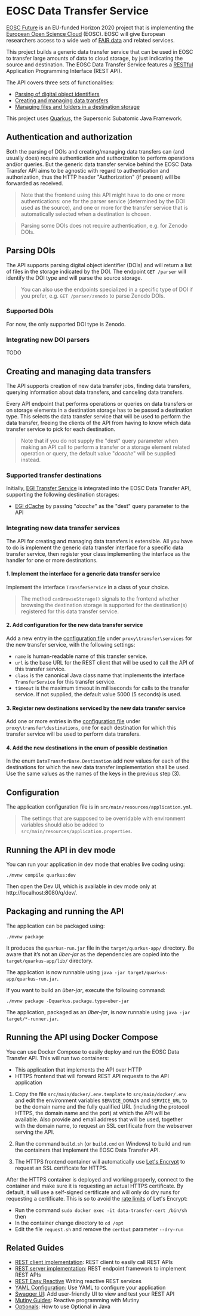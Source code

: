 # EOSC Data Transfer Service

[EOSC Future](https://eoscfuture.eu) is an EU-funded Horizon 2020 project that is implementing
the [European Open Science Cloud](https://eosc-portal.eu) (EOSC). EOSC will give European
researchers access to a wide web of [FAIR data](https://en.wikipedia.org/wiki/FAIR_data)
and related services.

This project builds a generic data transfer service that can be used in EOSC to transfer
large amounts of data to cloud storage, by just indicating the source and destination.
The EOSC Data Transfer Service features a [RESTful](https://restfulapi.net) Application
Programming Interface (REST API). 

The API covers three sets of functionalities:

- [Parsing of digital object identifiers](#parsing-dois)
- [Creating and managing data transfers](#creating-and-managing-data-transfers)
- [Managing files and folders in a destination storage]()

This project uses [Quarkus](https://quarkus.io/), the Supersonic Subatomic Java Framework.


## Authentication and authorization

Both the parsing of DOIs and creating/managing data transfers can (and usually does) require
authentication and authorization to perform operations and/or queries. But the generic
data transfer service behind the EOSC Data Transfer API aims to be agnostic with regard to
authentication and authorization, thus the HTTP header "Authorization" (if present) will be
forwarded as received.

> Note that the frontend using this API might have to do one or more authentications:
> one for the parser service (determined by the DOI used as the source), and
> one or more for the transfer service that is automatically selected when a destination
> is chosen.

> Parsing some DOIs does not require authentication, e.g. for Zenodo DOIs.  


## Parsing DOIs

The API supports parsing digital object identifier (DOIs) and will return a list of files
in the storage indicated by the DOI. The endpoint `GET /parser` will identify the DOI type
and will parse the source storage.

> You can also use the endpoints specialized in a specific type of DOI if you prefer, e.g.
> `GET /parser/zenodo` to parse Zenodo DOIs.

### Supported DOIs

For now, the only supported DOI type is Zenodo.


### Integrating new DOI parsers

TODO


## Creating and managing data transfers

The API supports creation of new data transfer jobs, finding data transfers, querying information
about data transfers, and canceling data transfers.

Every API endpoint that performs operations or queries on data transfers or on storage elements
in a destination storage has to be passed a destination type. This selects the data transfer
service that will be used to perform the data transfer, freeing the clients of the API from
having to know which data transfer service to pick for each destination.

> Note that if you do not supply the "dest" query parameter when making an API call
> to perform a transfer or a storage element related operation or query, the default value
> "_dcache_" will be supplied instead.

### Supported transfer destinations

Initially, [EGI Transfer Service](https://docs.egi.eu/users/datahub/) is integrated into the
EOSC Data Transfer API, supporting the following destination storages:

- [EGI dCache](https://www.dcache.org) by passing "_dcache_" as the "dest" query parameter to the API


### Integrating new data transfer services

The API for creating and managing data transfers is extensible. All you have to do is implement the
generic data transfer interface for a specific data transfer service, then register your class
implementing the interface as the handler for one or more destinations.


#### 1. Implement the interface for a generic data transfer service

Implement the interface `TransferService` in a class of your choice. 

> The method `canBrowseStorage()` signals to the frontend whether browsing the
> destination storage is supported for the destination(s) registered for this data transfer service.


#### 2. Add configuration for the new data transfer service

Add a new entry in the [configuration file](#configuration) under `proxy\transfer\services` for the
new transfer service, with the following settings:

- `name` is human-readable name of this transfer service. 
- `url` is the base URL for the REST client that will be used to call the API of this transfer service. 
- `class` is the canonical Java class name that implements the interface `TransferService` for this transfer service. 
- `timeout` is the maximum timeout in milliseconds for calls to the transfer service.
   If not supplied, the default value 5000 (5 seconds) is used.  
 

#### 3. Register new destinations serviced by the new data transfer service 

Add one or more entries in the [configuration file](#configuration) under `proxy\transfer\destinations`,
one for each destination for which this transfer service will be used to perform data transfers.  


#### 4. Add the new destinations in the enum of possible destination 

In the enum `DataTransferBase.Destination` add new values for each of the destinations for which
the new data transfer implementation shall be used. Use the same values as the names of the keys
in the previous step (3).


## Configuration

The application configuration file is in `src/main/resources/application.yml`.

> The settings that are supposed to be overridable with environment variables should also
> be added to `src/main/resources/application.properties`.


## Running the API in dev mode

You can run your application in dev mode that enables live coding using:
```shell script
./mvnw compile quarkus:dev
```

Then open the Dev UI, which is available in dev mode only at http://localhost:8080/q/dev/.

## Packaging and running the API

The application can be packaged using:
```shell script
./mvnw package
```
It produces the `quarkus-run.jar` file in the `target/quarkus-app/` directory.
Be aware that it’s not an _über-jar_ as the dependencies are copied into the `target/quarkus-app/lib/` directory.

The application is now runnable using `java -jar target/quarkus-app/quarkus-run.jar`.

If you want to build an _über-jar_, execute the following command:
```shell script
./mvnw package -Dquarkus.package.type=uber-jar
```

The application, packaged as an _über-jar_, is now runnable using `java -jar target/*-runner.jar`.

## Running the API using Docker Compose

You can use Docker Compose to easily deploy and run the EOSC Data Transfer API.
This will run two containers:

- This application that implements the API over HTTP
- HTTPS frontend that will forward REST API requests to the API application

1. Copy the file `src/main/docker/.env.template` to `src/main/docker/.env` and edit the
environment variables `SERVICE_DOMAIN` and `SERVICE_URL` to be the domain name and the
fully qualified URL (including the protocol HTTPS, the domain name and the port) at which
the API will be available. Also provide and email address that will be used, together with the domain name, to
request an SSL certificate from the webserver serving the API.

2. Run the command `build.sh` (or `build.cmd` on Windows) to build and run the containers that implement
the EOSC Data Transfer API.  

3. The HTTPS frontend container will automatically use [Let's Encrypt](https://letsencrypt.org)
to request an SSL certificate for HTTPS.

After the HTTPS container is deployed and working properly, connect to the container and
make sure it is requesting an actual HTTPS certificate. By default, it will use a self-signed
certificate and will only do dry runs for requesting a certificate. This is so to avoid the
[rate limits](https://letsencrypt.org/docs/rate-limits/) of Let's Encrypt:
 
- Run the command `sudo docker exec -it data-transfer-cert /bin/sh` then
- In the container change directory to `cd /opt`
- Edit the file `request.sh` and remove the `certbot` parameter `--dry-run` 


## Related Guides

- [REST client implementation](https://quarkus.io/guides/rest-client-reactive): REST client to easily call REST APIs
- [REST server implementation](https://quarkus.io/guides/rest-json): REST endpoint framework to implement REST APIs
- [REST Easy Reactive](https://quarkus.io/guides/resteasy-reactive) Writing reactive REST services
- [YAML Configuration](https://quarkus.io/guides/config#yaml): Use YAML to configure your application
- [Swagger UI](https://quarkus.io/guides/openapi-swaggerui): Add user-friendly UI to view and test your REST API
- [Mutiny Guides](https://smallrye.io/smallrye-mutiny/guides): Reactive programming with Mutiny
- [Optionals](https://dzone.com/articles/optional-in-java): How to use Optional in Java

